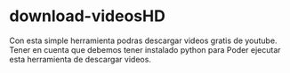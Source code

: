 # download-videosHD
Con esta simple herramienta podras descargar videos gratis de youtube.
Tener en cuenta que debemos tener instalado python para 
Poder ejecutar esta herramienta de descargar videos.

